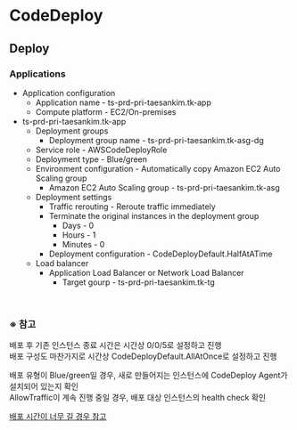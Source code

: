 # CodeDeploy

## Deploy
### Applications
- Application configuration
  - Application name - ts-prd-pri-taesankim.tk-app
  - Compute platform - EC2/On-premises
- ts-prd-pri-taesankim.tk-app
  - Deployment groups
    - Deployment group name - ts-prd-pri-taesankim.tk-asg-dg
  - Service role - AWSCodeDeployRole
  - Deployment type - Blue/green
  - Environment configuration - Automatically copy Amazon EC2 Auto Scaling group
    - Amazon EC2 Auto Scaling group - ts-prd-pri-taesankim.tk-asg
  - Deployment settings
    - Traffic rerouting - Reroute traffic immediately
    - Terminate the original instances in the deployment group
      - Days - 0
      - Hours - 1
      - Minutes - 0
    - Deployment configuration - CodeDeployDefault.HalfAtATime
  - Load balancer
    - Application Load Balancer or Network Load Balancer
      - Target gourp - ts-prd-pri-taesankim.tk-tg

<br/>

### ※ 참고
배포 후 기존 인스턴스 종료 시간은 시간상 0/0/5로 설정하고 진행  
배포 구성도 마찬가지로 시간상 CodeDeployDefault.AllAtOnce로 설정하고 진행

배포 유형이 Blue/green일 경우, 새로 만들어지는 인스턴스에 CodeDeploy Agent가 설치되어 있는지 확인  
AllowTraffic이 계속 진행 중일 경우, 배포 대상 인스턴스의 health check 확인

[배포 시간이 너무 길 경우 참고](https://github.com/kva231/Cloud-System-Engineer-Study/blob/master/05.%20AWS/%EA%B8%B0%ED%83%80/CodeDeploy%20%EB%B0%B0%ED%8F%AC%20%EC%8B%9C%EA%B0%84%20%EC%A4%84%EC%9D%B4%EA%B8%B0.md)
